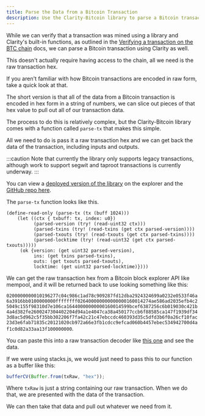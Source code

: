 ```yaml
---
title: Parse the Data from a Bitcoin Transaction
description: Use the Clarity-Bitcoin library to parse a Bitcoin transaction
---
```


While we can verify that a transaction was mined using a library and Clarity's built-in functions, as outlined in the [Verifying a transaction on the BTC chain](./verifying-a-btc-tx-was-mined.md) docs, we can parse a Bitcoin transaction using Clarity as well.

This doesn't actually require having access to the chain, all we need is the raw transaction hex.

If you aren't familiar with how Bitcoin transactions are encoded in raw form, take a quick look at that.

The short version is that all of the data from a Bitcoin transaction is encoded in hex form in a string of numbers, we can slice out pieces of that hex value to pull out all of our transaction data.

The process to do this is relatively complex, but the Clarity-Bitcoin library comes with a function called `parse-tx` that makes this simple.

All we need to do is pass it a raw transaction hex and we can get back the data of the transaction, including inputs and outputs.

:::caution
Note that currently the library only supports legacy transactions, although work to support segwit and taproot transactions is currently underway.
:::

You can view a [deployed version of the library](https://explorer.hiro.so/txid/0xd493b9ada8899be8773d3f55b21d300ef83ac5c0dd38c8a4dd52a295bd71d539?chain=mainnet) on the explorer and the [GitHub repo here](https://github.com/friedger/clarity-bitcoin).

The `parse-tx` function looks like this.

```clarity
(define-read-only (parse-tx (tx (buff 1024)))
    (let ((ctx { txbuff: tx, index: u0})
          (parsed-version (try! (read-uint32 ctx)))
          (parsed-txins (try! (read-txins (get ctx parsed-version))))
          (parsed-txouts (try! (read-txouts (get ctx parsed-txins))))
          (parsed-locktime (try! (read-uint32 (get ctx parsed-txouts)))))
     (ok {version: (get uint32 parsed-version),
          ins: (get txins parsed-txins),
          outs: (get txouts parsed-txouts),
          locktime: (get uint32 parsed-locktime)})))
```

We can get the raw transaction hex from a Bitcoin block explorer API like mempool, and it will be returned back to use looking something like this:

`0200000000010196277c04c986c1ad78c909287fd12dba2924324699a0232e0533f46a6a3916bb0100000000ffffffff026400000000000000160014274ae586ad2035efb4c25049c155f98310d7e106ca16440000000000160014599bcef6387256c6b019030c421b4a4d382fe2600247304402204d94a1e4047ca38a450177ccb6f88585ca147f1939df343d8ac5d962c5f35bb302206f7fa42c21c47ebccdc460393d35c5dfd3b6f0a26cf10fac23d3e6fab71835c20121020cb972a66e3fb1cdcc9efcad060b4457ebec534942700d4af1c0d82a33aa13f100000000`.

You can paste this into a raw transaction decoder like [this one](https://live.blockcypher.com/btc/decodetx/) and see the data.

If we were using stacks.js, we would just need to pass this to our function as a buffer like this:

```javascript
bufferCV(Buffer.from(txRaw, "hex"));
```

Where `txRaw` is just a string containing our raw transaction. When we do that, we are presented with the data of the transaction.

We can then take that data and pull out whatever we need from it.
